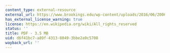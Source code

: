 ```yaml
---
content_type: external-resource
external_url: https://www.brookings.edu/wp-content/uploads/2016/06/20060127_affindex.pdf
has_external_license_warning: true
license: https://en.wikipedia.org/wiki/All_rights_reserved
status: ''
title: PDF - 3.5 MB
uid: d6f41bc7-a89f-4313-8049-3bbe2a9c5708
wayback_url: ''
---
```

